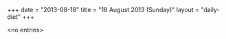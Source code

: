 +++
date = "2013-08-18"
title = "18 August 2013 (Sunday)"
layout = "daily-diet"
+++

<p>&lt;no entries&gt;</p>